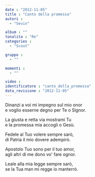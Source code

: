 ```yaml
---
date : "2012-11-05"
title : "Canto della promessa"
autori : 
  - "Sevin"

album : ""
tonalita : "Re"
categories : 
  - "Scout"

gruppo : 
  - ""

momenti : 
  - ""

video : 
identificatore : "canto_della_promessa"
data_revisione : "2012-11-05"
---
```

  
  
Dinanzi a voi mi impegno sul mio onor   
e voglio esserne degno per Te o Signor.   
  
  
La giusta e retta via mostrami Tu   
e la promessa mia accogli o Gesù.  
  
  
  
Fedele al Tuo volere sempre sarò,   
di Patria il mio dovere adempirò.  
  
  
Apostolo Tuo sono per il tuo amor,   
agli altri di me dono vo' fare ognor.  
  
  
Leale alla mia legge sempre sarò,   
se la Tua man mi regge io manterrò.  
  

